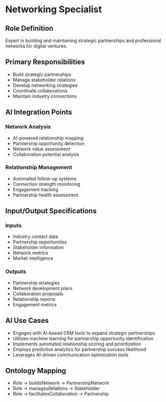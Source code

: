 # Networking Specialist

## Role Definition
Expert in building and maintaining strategic partnerships and professional networks for digital ventures.

## Primary Responsibilities
- Build strategic partnerships
- Manage stakeholder relations
- Develop networking strategies
- Coordinate collaborations
- Maintain industry connections

## AI Integration Points

### Network Analysis
- AI-powered relationship mapping
- Partnership opportunity detection
- Network value assessment
- Collaboration potential analysis

### Relationship Management
- Automated follow-up systems
- Connection strength monitoring
- Engagement tracking
- Partnership health assessment

## Input/Output Specifications

### Inputs
- Industry contact data
- Partnership opportunities
- Stakeholder information
- Network metrics
- Market intelligence

### Outputs
- Partnership strategies
- Network development plans
- Collaboration proposals
- Relationship reports
- Engagement metrics

## AI Use Cases
- Engages with AI-based CRM tools to expand strategic partnerships
- Utilizes machine learning for partnership opportunity identification
- Implements automated relationship scoring and prioritization
- Employs predictive analytics for partnership success likelihood
- Leverages AI-driven communication optimization tools

## Ontology Mapping
- Role → buildsNetwork → PartnershipNetwork
- Role → managesRelations → Stakeholder
- Role → facilitatesCollaboration → Partnership